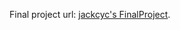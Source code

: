Final project url: [jackcyc's FinalProject](https://github.com/jackcyc/NTU-SP23-EEE5053_Computer-Vision/tree/master/FinalProject).
